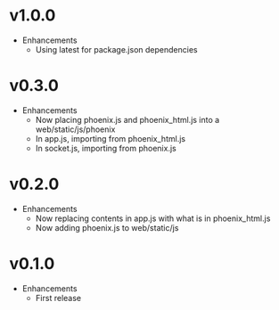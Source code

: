 # v1.0.0
* Enhancements
  * Using latest for package.json dependencies

# v0.3.0
* Enhancements
  * Now placing phoenix.js and phoenix_html.js into a web/static/js/phoenix
  * In app.js, importing from phoenix_html.js
  * In socket.js, importing from phoenix.js

# v0.2.0
* Enhancements
  * Now replacing contents in app.js with what is in phoenix_html.js
  * Now adding phoenix.js to web/static/js

# v0.1.0
* Enhancements
  * First release